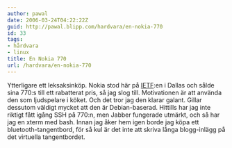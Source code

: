 ```yaml
---
author: pawal
date: 2006-03-24T04:22:22Z
guid: http://pawal.blipp.com/hardvara/en-nokia-770
id: 33
tags:
- hårdvara
- linux
title: En Nokia 770
url: /hardvara/en-nokia-770
---
```


Ytterligare ett leksaksinköp. Nokia stod här på <a
href="http://www.ietf.org/">IETF</a>:en i Dallas och sålde sina 770:s
till ett rabatterat pris, så jag slog till. Motivationen är att
använda den som ljudspelare i köket. Och det tror jag den klarar
galant. Gillar dessutom väldigt mycket att den är Debian-baserad.
Hittills har jag inte riktigt fått igång SSH på 770:n, men Jabber
fungerade utmärkt, och så har jag en xterm med bash. Innan jag åker
hem igen borde jag köpa ett bluetooth-tangentbord, för så kul är det
inte att skriva långa blogg-inlägg på det virtuella tangentbordet.
